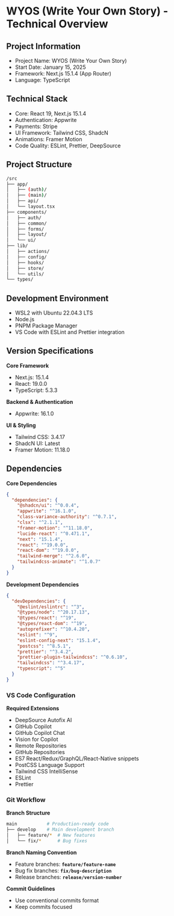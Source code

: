 # WYOS (Write Your Own Story) - Technical Overview

## Project Information

- Project Name: WYOS (Write Your Own Story)
- Start Date: January 15, 2025
- Framework: Next.js 15.1.4 (App Router)
- Language: TypeScript

## Technical Stack

- Core: React 19, Next.js 15.1.4
- Authentication: Appwrite
- Payments: Stripe
- UI Framework: Tailwind CSS, ShadcN
- Animations: Framer Motion
- Code Quality: ESLint, Prettier, DeepSource

## Project Structure

```bash
/src
├── app/
│   ├── (auth)/
│   ├── (main)/
│   ├── api/
│   └── layout.tsx
├── components/
│   ├── auth/
│   ├── common/
│   ├── forms/
│   ├── layout/
│   └── ui/
├── lib/
│   ├── actions/
│   ├── config/
│   ├── hooks/
│   ├── store/
│   └── utils/
└── types/
```

## Development Environment

- WSL2 with Ubuntu 22.04.3 LTS
- Node.js
- PNPM Package Manager
- VS Code with ESLint and Prettier integration

## **Version Specifications**

**Core Framework**

- Next.js: 15.1.4
- React: 19.0.0
- TypeScript: 5.3.3

**Backend & Authentication**

- Appwrite: 16.1.0

**UI & Styling**

- Tailwind CSS: 3.4.17
- ShadcN UI: Latest
- Framer Motion: 11.18.0

## **Dependencies**

**Core Dependencies**

```json
{
  "dependencies": {
    "@shadcn/ui": "^0.0.4",
    "appwrite": "^16.1.0",
    "class-variance-authority": "^0.7.1",
    "clsx": "^2.1.1",
    "framer-motion": "^11.18.0",
    "lucide-react": "^0.471.1",
    "next": "15.1.4",
    "react": "^19.0.0",
    "react-dom": "^19.0.0",
    "tailwind-merge": "^2.6.0",
    "tailwindcss-animate": "^1.0.7"
  }
}
```

**Development Dependencies**

```json
{
  "devDependencies": {
    "@eslint/eslintrc": "^3",
    "@types/node": "^20.17.13",
    "@types/react": "^19",
    "@types/react-dom": "^19",
    "autoprefixer": "^10.4.20",
    "eslint": "^9",
    "eslint-config-next": "15.1.4",
    "postcss": "^8.5.1",
    "prettier": "^3.4.2",
    "prettier-plugin-tailwindcss": "^0.6.10",
    "tailwindcss": "^3.4.17",
    "typescript": "^5"
  }
}
```

### **VS Code Configuration**

**Required Extensions**

- DeepSource Autofix AI
- GitHub Copilot
- GitHub Copilot Chat
- Vision for Copilot
- Remote Repositories
- GitHub Repositories
- ES7 React/Redux/GraphQL/React-Native snippets
- PostCSS Language Support
- Tailwind CSS IntelliSense
- ESLint
- Prettier

### **Git Workflow**

**Branch Structure**

```bash
main           # Production-ready code
├── develop    # Main development branch
│   ├── feature/*  # New features
│   └── fix/*      # Bug fixes

```

**Branch Naming Convention**

- Feature branches: **`feature/feature-name`**
- Bug fix branches: **`fix/bug-description`**
- Release branches: **`release/version-number`**

**Commit Guidelines**

- Use conventional commits format
- Keep commits focused
